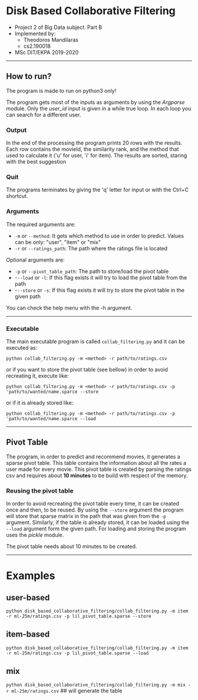 # Disk Based Collaborative Filtering

- Project 2 of Big Data subject. Part B
- Implemented by:
   - Theodoros Mandilaras
   - cs2.190018
- MSc DIT/EKPA 2019-2020

---

## How to run?
The program is made to run on python3 only!

The program gets most of the inputs as arguments by using the *Argparse* module. Only the *user_id* input is given in a 
while true loop. In each loop you can search for a different user.
 
### Output
In the end of the processing the program prints 20 rows with the results. Each row contains the movieId, 
the similarity rank, and the method that used to calculate it ('u' for user, 'i' for item). The results are sorted, 
staring with the best suggestion 

### Quit
The programs terminates by giving the 'q' letter for input or with the Ctrl+C shortcut.

### Arguments
The required arguments are:
- `-m` or `--method`: It gets which method to use in order to predict. Values can be only: "user", "item" or "mix"
- `-r` or `--ratings_path`: The path where the ratings file is located

Optional arguments are:
- `-p` or `--pivot_table_path`: The path to store/load the pivot table
- -`--load` or `-l`: If this flag exists it will try to load the pivot table from the path
- -`--store` or `-s`: If this flag exists it will try to store the pivot table in the given path

You can check the help menu with the -h argument.

---

### Executable
The main executable program is called `collab_filtering.py` and it can be executed as:

`python collab_filtering.py -m <method> -r path/to/ratings.csv` 

or if you want to store the pivot table (see bellow) in order to avoid recreating it, execute like:

`python collab_filtering.py -m <method> -r path/to/ratings.csv -p 'path/to/wanted/name.sparce --store`

or if it is already stored like:

`python collab_filtering.py -m <method> -r path/to/ratings.csv -p 'path/to/wanted/name.sparce --load`

---

## Pivot Table
The program, in order to predict and recommend movies, it generates a sparse pivot table. This table contains the 
information about all the rates a user made for every movie. This pivot table is created by parsing the ratings csv and
requires about **10 minutes** to be build with respect of the memory. 

### Reusing the pivot table
In order to avoid recreating the pivot table every time, it can be created once and then, to be reused. By using the
`--store` argument the program will store that sparse matrix in the path that was given from the `-p` argument. 
Similarly, if the table is already stored, it can be loaded using the `--load` argument form the given path. For loading
and storing the program uses the *pickle* module.

The pivot table needs about 10 minutes to be created.

---

# Examples

## user-based
`python disk_based_collaborative_filtering/collab_filtering.py -m item -r ml-25m/ratings.csv -p lil_pivot_table.sparse --store`

## item-based
`python disk_based_collaborative_filtering/collab_filtering.py -m item -r ml-25m/ratings.csv -p lil_pivot_table.sparse --load`

## mix
`python disk_based_collaborative_filtering/collab_filtering.py -m mix -r ml-25m/ratings.csv`  ## will generate the table